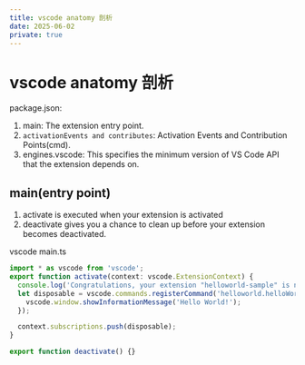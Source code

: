 ```yaml
---
title: vscode anatomy 剖析
date: 2025-06-02
private: true
---
```

# vscode anatomy 剖析
package.json:

1. main: The extension entry point.
2. `activationEvents and contributes`: Activation Events and Contribution Points(cmd).
2. engines.vscode: This specifies the minimum version of VS Code API that the extension depends on.

## main(entry point)
1. activate is executed when your extension is activated
2. deactivate gives you a chance to clean up before your extension becomes deactivated.

vscode main.ts
```ts
import * as vscode from 'vscode';
export function activate(context: vscode.ExtensionContext) {
  console.log('Congratulations, your extension "helloworld-sample" is now active!');
  let disposable = vscode.commands.registerCommand('helloworld.helloWorld', () => {
    vscode.window.showInformationMessage('Hello World!');
  });

  context.subscriptions.push(disposable);
}

export function deactivate() {}
```